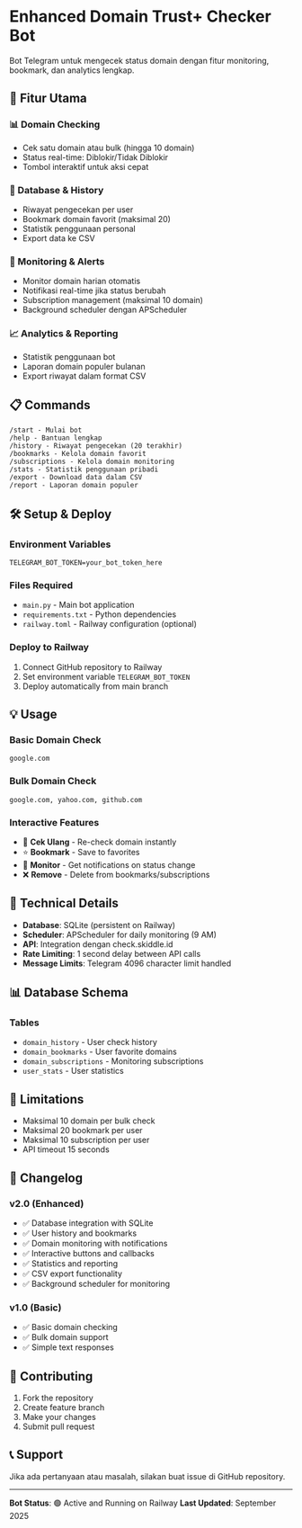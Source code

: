 # Enhanced Domain Trust+ Checker Bot

Bot Telegram untuk mengecek status domain dengan fitur monitoring, bookmark, dan analytics lengkap.

## 🚀 Fitur Utama

### 📊 Domain Checking
- Cek satu domain atau bulk (hingga 10 domain)
- Status real-time: Diblokir/Tidak Diblokir
- Tombol interaktif untuk aksi cepat

### 💾 Database & History
- Riwayat pengecekan per user
- Bookmark domain favorit (maksimal 20)
- Statistik penggunaan personal
- Export data ke CSV

### 🔔 Monitoring & Alerts
- Monitor domain harian otomatis
- Notifikasi real-time jika status berubah
- Subscription management (maksimal 10 domain)
- Background scheduler dengan APScheduler

### 📈 Analytics & Reporting
- Statistik penggunaan bot
- Laporan domain populer bulanan
- Export riwayat dalam format CSV

## 📋 Commands

```
/start - Mulai bot
/help - Bantuan lengkap
/history - Riwayat pengecekan (20 terakhir)
/bookmarks - Kelola domain favorit
/subscriptions - Kelola domain monitoring
/stats - Statistik penggunaan pribadi
/export - Download data dalam CSV
/report - Laporan domain populer
```

## 🛠️ Setup & Deploy

### Environment Variables
```
TELEGRAM_BOT_TOKEN=your_bot_token_here
```

### Files Required
- `main.py` - Main bot application
- `requirements.txt` - Python dependencies  
- `railway.toml` - Railway configuration (optional)

### Deploy to Railway
1. Connect GitHub repository to Railway
2. Set environment variable `TELEGRAM_BOT_TOKEN`
3. Deploy automatically from main branch

## 💡 Usage

### Basic Domain Check
```
google.com
```

### Bulk Domain Check
```
google.com, yahoo.com, github.com
```

### Interactive Features
- 🔄 **Cek Ulang** - Re-check domain instantly
- ⭐ **Bookmark** - Save to favorites
- 🔔 **Monitor** - Get notifications on status change
- ❌ **Remove** - Delete from bookmarks/subscriptions

## 🔧 Technical Details

- **Database**: SQLite (persistent on Railway)
- **Scheduler**: APScheduler for daily monitoring (9 AM)
- **API**: Integration dengan check.skiddle.id
- **Rate Limiting**: 1 second delay between API calls
- **Message Limits**: Telegram 4096 character limit handled

## 📊 Database Schema

### Tables
- `domain_history` - User check history
- `domain_bookmarks` - User favorite domains
- `domain_subscriptions` - Monitoring subscriptions
- `user_stats` - User statistics

## 🚨 Limitations

- Maksimal 10 domain per bulk check
- Maksimal 20 bookmark per user
- Maksimal 10 subscription per user
- API timeout 15 seconds

## 📝 Changelog

### v2.0 (Enhanced)
- ✅ Database integration with SQLite
- ✅ User history and bookmarks
- ✅ Domain monitoring with notifications
- ✅ Interactive buttons and callbacks
- ✅ Statistics and reporting
- ✅ CSV export functionality
- ✅ Background scheduler for monitoring

### v1.0 (Basic)
- ✅ Basic domain checking
- ✅ Bulk domain support
- ✅ Simple text responses

## 🤝 Contributing

1. Fork the repository
2. Create feature branch
3. Make your changes
4. Submit pull request

## 📞 Support

Jika ada pertanyaan atau masalah, silakan buat issue di GitHub repository.

---

**Bot Status**: 🟢 Active and Running on Railway
**Last Updated**: September 2025
